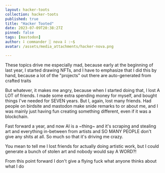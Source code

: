 ```yaml
---
layout: hacker-toots
collection: hacker-toots
published: true
title: "Hacker Tooted"
date: 2023-07-09T20:38:27Z
pinned: false
tags: [mastodon]
author: ⸸ commander ░ nova ⸸ :~$
avatar: /assets/media_attachments/hacker-nova.png

---
```


<p>These topics drive me especially mad, because early at the beginning of last year, I started drawing NFTs, and I have to emphasize that I did this by hand, because a lot of the &quot;projects&quot; out there are auto-generated from crafted traits</p><p>But whatever, it makes me angry, because when I started doing that, I lost A LOT of friends. I made some extra spending money for myself, and bought things I&#39;ve needed for SEVEN years. But I, again, lost many friends. Had people on birdsite and mastodon make snide remarks to or about me, and I was mainly just having fun creating something different, even if it was a blockchain.</p><p>Fast forward a year, and now AI is a ~thing~ and it&#39;s scraping and stealing art and everything in-between from artists and SO MANY PEOPLE don&#39;t give any shits at all. So much so that it&#39;s driving me crazy. </p><p>You mean to tell me I lost friends for actually doing artistic work, but I could generate a bunch of stolen art and nobody would say A WORD?!</p><p>From this point forward I don&#39;t give a flying fuck what anyone thinks about what I do</p>


